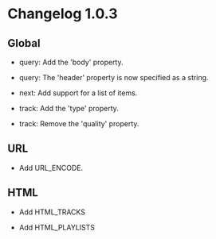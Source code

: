 # Changelog 1.0.3

## Global

- query: Add the 'body' property.

- query: The 'header' property is now specified as a string.

- next: Add support for a list of items.

- track: Add the 'type' property.

- track: Remove the 'quality' property.

## URL

- Add URL_ENCODE.

## HTML

- Add HTML_TRACKS

- Add HTML_PLAYLISTS
